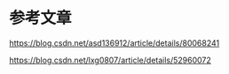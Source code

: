 # 参考文章

https://blog.csdn.net/asd136912/article/details/80068241

https://blog.csdn.net/lxg0807/article/details/52960072